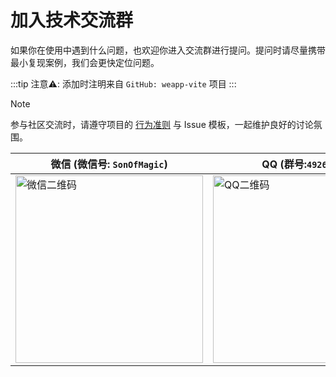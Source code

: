 # 加入技术交流群

如果你在使用中遇到什么问题，也欢迎你进入交流群进行提问。提问时请尽量携带最小复现案例，我们会更快定位问题。

:::tip
注意⚠️: 添加时注明来自 `GitHub: weapp-vite` 项目
:::

> [!NOTE]
> 参与社区交流时，请遵守项目的 [行为准则](https://github.com/weapp-vite/weapp-vite/blob/main/CODE_OF_CONDUCT.md) 与 Issue 模板，一起维护良好的讨论氛围。

| 微信 (微信号: `SonOfMagic`)                                              | QQ (群号:`49262447`)                                               |
| ------------------------------------------------------------------------ | ------------------------------------------------------------------ |
| <img src="../images/wechat-qrcode.svg" alt="微信二维码" width="300px" /> | <img src="../images/qq-qrcode.jpg" alt="QQ二维码" width="300px" /> |
